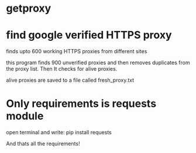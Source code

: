 # getproxy

# find google verified HTTPS proxy

finds upto 600 working HTTPS proxies from different sites

this program finds 900 unverified proxies and then removes
duplicates from the proxy list. Then It checks for alive proxies.

alive proxies are saved to a file called fresh_proxy.txt



# Only requirements is requests module
open terminal and write:
pip install requests

And thats all the requirements!
